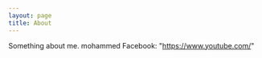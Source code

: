 ```yaml
---
layout: page
title: About
---
```


Something about me.
mohammed
Facebook: "https://www.youtube.com/"
